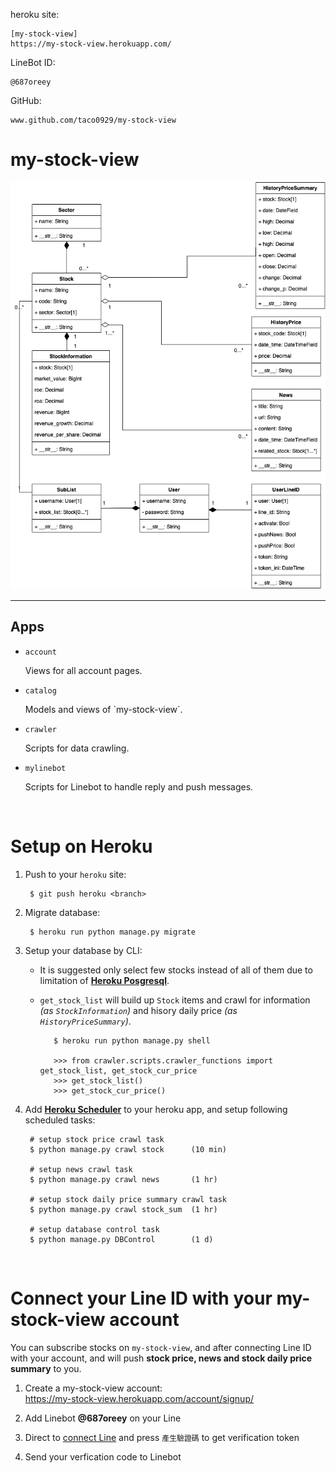heroku site: 

    [my-stock-view]
    https://my-stock-view.herokuapp.com/

LineBot ID:

    @687oreey

GitHub:

    www.github.com/taco0929/my-stock-view


# my-stock-view
![alt text](my_stock_view.png)

-----
##  Apps

- `account`  
  <p>Views for all account pages.</p>
- `catalog`  
  <p></p>
  Models and views of `my-stock-view`.
  <p></p> 
- `crawler` 
  <p>Scripts for data crawling.</p>
- `mylinebot`  
  <p>
  Scripts for Linebot to handle reply and push messages.

<br> 

# Setup on Heroku

1. Push to your `heroku` site:  
        
        $ git push heroku <branch>
2. Migrate database:  

        $ heroku run python manage.py migrate
3. Setup your database by CLI:   
   * It is suggested only select few stocks instead of all of them due to limitation of [**Heroku Posgresql**](https://devcenter.heroku.com/changelog-items/96 "10,000 Row Limit Enforced on Heroku Postgres Dev plan").  
   * `get_stock_list` will build up `Stock` items and crawl for information *(as `StockInformation`)* and hisory daily price *(as `HistoryPriceSummary`)*.

            $ heroku run python manage.py shell

            >>> from crawler.scripts.crawler_functions import get_stock_list, get_stock_cur_price
            >>> get_stock_list()
            >>> get_stock_cur_price()


4. Add [**Heroku Scheduler**](https://devcenter.heroku.com/articles/scheduler) to your heroku app, and setup following scheduled tasks:  
        
        # setup stock price crawl task
        $ python manage.py crawl stock      (10 min)

        # setup news crawl task
        $ python manage.py crawl news       (1 hr)

        # setup stock daily price summary crawl task
        $ python manage.py crawl stock_sum  (1 hr)

        # setup database control task
        $ python manage.py DBControl        (1 d)

<br>

# Connect your Line ID with your my-stock-view account
You can subscribe stocks on `my-stock-view`, and after connecting Line ID with your account, and will push **stock price, news and stock daily price summary** to you.

1. Create a my-stock-view account:  
    https://my-stock-view.herokuapp.com/account/signup/

2. Add Linebot **@687oreey** on your Line
3. Direct to [connect Line](https://my-stock-view.herokuapp.com/account/add_line/) and press `產生驗證碼` to get verification token
4. Send your verfication code to Linebot


 
